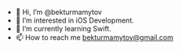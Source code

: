 - 👋 Hi, I’m @bekturmamytov
- 👀 I’m interested in iOS Development.
- 🌱 I’m currently learning Swift.
- 📫 How to reach me bekturmamytov@gmail.com

<!---
bekturmamytov/bekturmamytov is a ✨ special ✨ repository because its `README.md` (this file) appears on your GitHub profile.
You can click the Preview link to take a look at your changes.
--->
